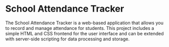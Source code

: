 # School Attendance Tracker

The School Attendance Tracker is a web-based application that allows you to record and manage attendance for students. This project includes a simple HTML and CSS frontend for the user interface and can be extended with server-side scripting for data processing and storage.
